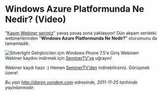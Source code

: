 # Windows Azure Platformunda Ne Nedir? (Video) 

"[Kasım Webiner
serimiz](http://daron.yondem.com/tr/post/Kasim_Ayi_Webinerleri_SL_WP7_Win8_IE10_Azure)"
yavaş yavaş sona yaklaşıyor! Dün akşam serideki webinerlerinden
"**Windows Azure Platformunda Ne Nedir?**" oturumunu da tamamladık.

![Silverlight Geliştiricileri için Windows Phone 7.5'e Giriş
Webineri](../media/Windows_Azure_Platformunda_Ne_Nedir/azure_giris.jpg)\
Webiner kaydını indirmek için
[SeminerTV'ye](http://daron.yondem.com/tr/seminertv/) uğrayın!

Webiner kaydı hazır :) Hemen
[SeminerTV'den](http://daron.yondem.com/tr/seminertv/) indirebilirsiniz.
Görüşmek üzere!


*Bu yazi http://daron.yondem.com adresinde, 2011-11-25 tarihinde yayinlanmistir.*
